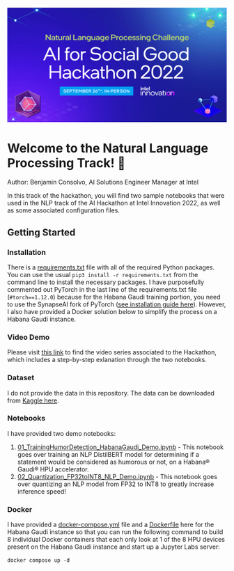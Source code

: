 
<p align="center"><img src="pngs/20220926_hackathon_nlp_track.png" width="600" /></p>

# Welcome to the Natural Language Processing Track! 🚀

Author: Benjamin Consolvo, AI Solutions Engineer Manager at Intel

In this track of the hackathon, you will find two sample notebooks that were used in the NLP track of the AI Hackathon at Intel Innovation 2022, as well as some associated configuration files.

## Getting Started

### Installation
There is a [requirements.txt](requirements.txt) file with all of the required Python packages. You can use the usual `pip3 install -r requirements.txt` from the command line to install the necessary packages. I have purposefully commented out PyTorch in the last line of the requirements.txt file (`#torch==1.12.0`) because for the Habana Gaudi training portion, you need to use the SynapseAI fork of PyTorch ([see installation guide here](https://docs.habana.ai/en/latest/Installation_Guide/index.html#gaudi-installation-guide)). However, I also have provided a Docker solution below to simplify the process on a Habana Gaudi instance.

### Video Demo
Please visit [this link](https://www.intel.com/content/www/us/en/developer/videos/ai-for-social-good-hackathon.html) to find the video series associated to the Hackathon, which includes a step-by-step exlanation through the two notebooks.

### Dataset
I do not provide the data in this repository. The data can be downloaded from [Kaggle here](https://www.kaggle.com/datasets/deepcontractor/200k-short-texts-for-humor-detection).

### Notebooks
I have provided two demo notebooks:
1. [01_TrainingHumorDetection_HabanaGaudi_Demo.ipynb](01_TrainingHumorDetection_HabanaGaudi_Demo.ipynb) - This notebook goes over training an NLP DistilBERT model for determining if a statement would be considered as humorous or not, on a Habana® Gaudi® HPU accelerator.
2. [02_Quantization_FP32toINT8_NLP_Demo.ipynb](02_Quantization_FP32toINT8_NLP_Demo.ipynb) - This notebook goes over quantizing an NLP model from FP32 to INT8 to greatly increase inference speed!

### Docker
I have provided a [docker-compose.yml](docker-compose.yml) file and a [Dockerfile](Dockerfile) here for the Habana Gaudi instance so that you can run the following command to build 8 individual Docker containers that each only look at 1 of the 8 HPU devices present on the Habana Gaudi instance and start up a Jupyter Labs server:
```
docker compose up -d
```




